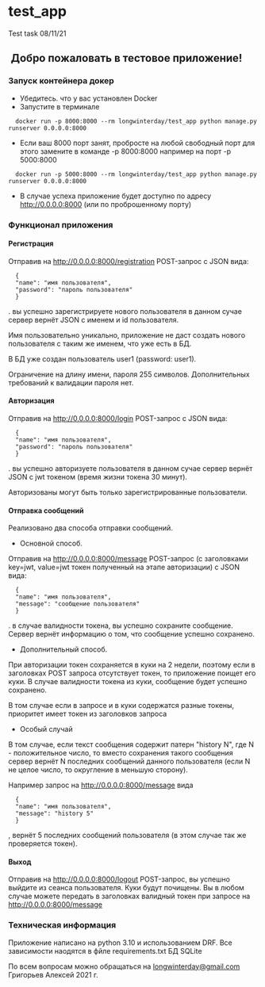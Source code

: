 # test_app
Test task 08/11/21

##  Добро пожаловать в тестовое приложение!

### Запуск контейнера докер
* Убедитесь. что у вас установлен Docker
* Запустите в терминале
```
  docker run -p 8000:8000 --rm longwinterday/test_app python manage.py runserver 0.0.0.0:8000
```
* Если ваш 8000 порт занят, пробросте на любой свободный порт для этого замените в команде -p 8000:8000 например на порт -p 5000:8000
```
  docker run -p 5000:8000 --rm longwinterday/test_app python manage.py runserver 0.0.0.0:8000
```
* В случае успеха приложение будет доступно по адресу http://0.0.0.0:8000 (или по проброшенному порту)

### Функционал приложения 

#### Регистрация 

Отправив на http://0.0.0.0:8000/registration POST-запрос с JSON вида:
```
  {
  "name": "имя пользователя",
  "password": "пароль пользователя"
  }
```
. вы успешно зарегистрируете нового пользователя в данном сучае сервер вернёт JSON с именем и id пользователя.

Имя пользовательно уникально, приложение не даст создать нового пользователя с таким же именем, что уже есть в БД.

В БД уже создан пользователь user1 (password: user1).

Ограничение на длину имени, пароля 255 символов. Дополнительных требований к валидации пароля нет.

#### Авторизация

Отправив на http://0.0.0.0:8000/login POST-запрос с JSON вида:
```
  {
  "name": "имя пользователя",
  "password": "пароль пользователя"
  }
```
. вы успешно авторизуете пользователя в данном сучае сервер вернёт JSON с jwt токеном (время жизни токена 30 минут).

Авторизованы могут быть только зарегистрированные пользователи.

#### Отправка сообщений 

Реализовано два способа отправки сообщений.

* Основной способ. 

Отправив на http://0.0.0.0:8000/message POST-запрос (с заголовками key=jwt, value=jwt токен полученный на этапе авторизации)  с JSON вида:
```
  {
  "name": "имя пользователя",
  "message": "сообщение пользователя"
  }
```
. в случае валидности токена, вы успешно сохраните сообщение. Сервер вернёт информацию о том, что сообщение успешно сохранено.

* Дополнительный способ.

При авторизации токен сохраняется в куки на 2 недели, поэтому если в заголовках POST запроса отсутствует токен, то приложение поищет его куки.
В случае валидности токена из куки, сообщение будет успешно сохранено.

В том случае если в запросе и в куки содержатся разные токены, приоритет имеет токен из заголовков запроса

* Особый случай

В том случае, если текст сообщения содержит патерн "history N", где N - положительное число, то вместо сохранения такого сообщения сервер вернёт N последних сообщений данного пользователя (если N не целое число, то округление в меньшую сторону).

Например запрос на http://0.0.0.0:8000/message вида
```
  {
  "name": "имя пользователя",
  "message": "history 5"
  }
```
, вернёт 5 последних сообщений пользователя (в этом случае так же проверяется токен).

#### Выход

Отправив на http://0.0.0.0:8000/logout POST-запрос, вы успешно выйдите из сеанса пользователя. Куки будут почищены.
Вы в любом случае можете передать в заголовках валидный токен при запросе на http://0.0.0.0:8000/message


### Техническая информация

Приложение написано на python 3.10 и использованием DRF.
Все зависимости наодятся в фйле requirements.txt
БД SQLite

По всем вопросам можно обращаться на longwinterday@gmail.com
Григорьев Алексей 2021 г.

  
